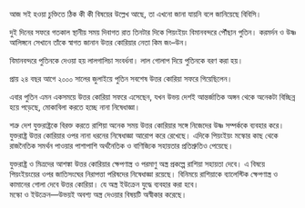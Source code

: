 আজ সই হওয়া চুক্তিতে ঠিক কী কী বিষয়ের উল্লেখ আছে, তা এখনো জানা যায়নি বলে জানিয়েছে বিবিসি।

দুই দিনের সফরে গতকাল স্থানীয় সময় দিবাগত রাত তিনটার দিকে পিয়ংইয়ং বিমানবন্দরে পৌঁছান পুতিন। করমর্দন ও উষ্ণ আলিঙ্গনে সেখানে তাঁকে স্বাগত জানান উত্তর কোরিয়ার নেতা কিম জং–উন।

বিমানবন্দরে পুতিনকে দেওয়া হয় লালগালিচা সংবর্ধনা। লাল গোলাপ দিয়ে পুতিনকে বরণ করা হয়।

প্রায় ২৪ বছর আগে ২০০০ সালের জুলাইয়ে পুতিন সবশেষ উত্তর কোরিয়া সফরে গিয়েছিলেন।

এবার পুতিন এমন একসময়ে উত্তর কোরিয়া সফরে এসেছেন, যখন উভয় দেশই আন্তর্জাতিক অঙ্গন থেকে অনেকটা বিচ্ছিন্ন হয়ে পড়েছে, মোকাবিলা করতে হচ্ছে নানা নিষেধাজ্ঞা।

শত্রু দেশ যুক্তরাষ্ট্রকে বিরক্ত করতে রাশিয়া অনেক সময় উত্তর কোরিয়ার সঙ্গে নিজেদের উষ্ণ সম্পর্ককে ব্যবহার করে। যুক্তরাষ্ট্র উত্তর কোরিয়ার ওপর নানা ধরনের নিষেধাজ্ঞা আরোপ করে রেখেছে। এদিকে পিয়ংইয়ং মস্কোর কাছ থেকে রাজনৈতিক সমর্থন পাওয়ার পাশাপাশি অর্থনৈতিক ও বাণিজ্যিক সহায়তার প্রতিশ্রুতিও পেয়েছে।

যুক্তরাষ্ট্র ও মিত্রদের আশঙ্কা উত্তর কোরিয়ার ক্ষেপণাস্ত্র ও পরমাণু অস্ত্র প্রকল্পে রাশিয়া সহায়তা দেবে। এ বিষয়ে পিয়ংইয়ংয়ের ওপর জাতিসংঘের নিরাপত্তা পরিষদের নিষেধাজ্ঞা রয়েছে। বিনিময়ে রাশিয়াকে ব্যালেস্টিক ক্ষেপণাস্ত্র ও কামানের গোলা দেবে উত্তর কোরিয়া। যে অস্ত্র ইউক্রেন যুদ্ধে ব্যবহার করা হবে।  
মস্কো ও ইউক্রেন—উভয়ই অবশ্য অস্ত্র দেওয়ার বিষয়টি অস্বীকার করেছে।
